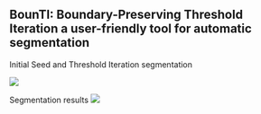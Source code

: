 ## BounTI: Boundary-Preserving Threshold Iteration a user-friendly tool for automatic segmentation
Initial Seed and Threshold Iteration segmentation

![](https://github.com/Didziokas/BounTI/blob/main/Lizard%20rotate%20resize.gif)

Segmentation results
![](https://github.com/Didziokas/BounTI/blob/main/Lizard%20Explode.gif)
